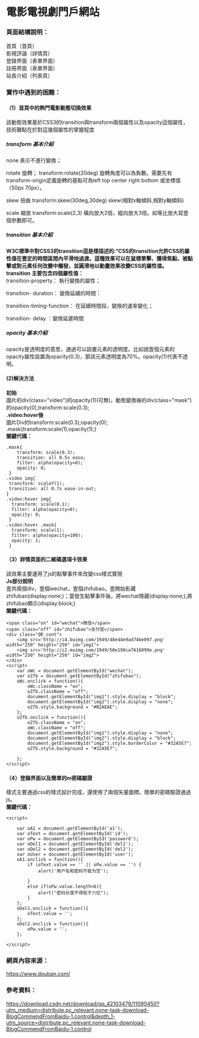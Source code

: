 # 電影電視劇門戶網站  
### 頁面結構說明：  
首頁（首頁）  
影視評論（詳情頁）  
登錄界面（表單界面）  
註冊界面（表單界面）  
站長介紹（列表頁）  
### 實作中遇到的困難：  
#### （1）首頁中的熱門電影動態切換效果  
該動態效果基於CSS3的transition與transform兩個屬性以及opacity這個屬性，技術難點在於對這幾個屬性的掌握程度  
##### transform 基本介紹 #####   
none 表示不進行變換；

rotate 旋轉； transform:rotate(20deg) 旋轉角度可以為負數。需要先有transform-origin定義旋轉的基點可為left top center right bottom 或坐標值（50px 70px）。

skew 扭曲 transform:skew(30deg,30deg) skew(相對x軸傾斜,相對y軸傾斜)

scale 縮放 transform:scale(2,3) 橫向放大2倍，縱向放大3倍。如等比放大寫壹個參數即可。  
##### transition 基本介紹 #####  
**W3C標準中對CSS3的transition這是樣描述的:“CSS的transition允許CSS的屬性值在壹定的時間區間內平滑地過渡。這種效果可以在鼠標單擊、獲得焦點、被點擊或對元素任何改變中觸發，並圓滑地以動畫效果改變CSS的屬性值。  
transition 主要包含四個屬性值：**  
transition-property： 執行變換的屬性；

transition- duration： 變換延續的時間：

transition-timing-function： 在延續時間段，變換的速率變化；

transition- delay ：變換延遲時間  
##### opacity 基本介紹 #####  
opacity是透明度的意思，通過可以設置元素的透明度。比如說壹個元素的opacity屬性設置為opacity(0.3)，那該元素透明度為70%。opacity(1)代表不透明。  
#### (2)解決方法 ####  
**初始**  
圖片的div(class="video")的opacity(1)(可無)，動態變換後的div(class="mask")的opacity(0),transform:scale(0.3);  
**.video:hover後**  
圖片Div的transform:scale(0.3);opacity(0);  
.mask{transform:scale(1);opacity(1);}  
**關鍵代碼：**  
```
.mask{
	transform: scale(0.3);
	transition: all 0.5s ease;
	filter: alpha(opacity=0);
 	opacity: 0;
 }
.video img{
 transform: scaleY(1);
 transition: all 0.7s ease-in-out;
}
.video:hover img{
  transform: scale(0.1);
  filter: alpha(opacity=0);
  opacity: 0;
 }
.video:hover .mask{
  transform: scale(1);
  filter: alpha(opacity=100);
  opacity: 1;
 }
 ```   
 #### （3）詳情頁面的二維碼選項卡效果 ####  
 該效果主要運用了js的點擊事件來改變css樣式實現  
 **Js部分說明**  
 壹共兩個div，壹個wechat，壹個zhifubao。壹開始影藏zhifubao(display:none;)；當發生點擊事件後，將wechat隱藏(display:none;),將zhifubao顯示(display:block;)  
 **關鍵代碼：**  
```
<span class="on" id="wechat">微信</span>
<span class="off" id="zhifubao">支付宝</span>
<div class="QR_cont">
	<img src='http://i4.buimg.com/1949/48e44e9ad74be097.png' width="250" height="250" id="img1">
	<img src='http://i2.muimg.com/1949/50e198ca7616899e.png' width="250" height="250" id="img2">
</div>
<script>
	var oWc = document.getElementById("wechat");
	var oZfb = document.getElementById("zhifubao");
	oWc.onclick = function(){
		oWc.className = "on";
		oZfb.className = "off";		
		document.getElementById("img1").style.display = "block";
		document.getElementById("img2").style.display = "none";	
		oZfb.style.background = "#B2AEAE";
	};
	oZfb.onclick = function(){
		oZfb.className = "on";
		oWc.className = "off";
		document.getElementById("img1").style.display = "none";
		document.getElementById("img2").style.display = "block";
		document.getElementById("img2").style.borderColor = "#32A5E7";
		oZfb.style.background = "#32A5E7";

	};
</script>
```  
#### （4）登錄界面以及簡單的m密碼驗證 ####  
樣式主要通過css的樣式設計完成，還使用了兩個矢量圖標。簡單的密碼驗證通過js。  
**關鍵代碼：**  
```
<script>

	var oA1 = document.getElementById('a1');
	var oText = document.getElementById('id');
	var oPw = document.getElementById('password');
	var oDel1 = document.getElementById('del1');
	var oDel2 = document.getElementById('del2');
	var oUser = document.getElementById('user');
	oA1.onclick = function(){
		if (oText.value == '' || oPw.value == '') {
			alert('用户名和密码不能为空');
			
		}
		else if(oPw.value.length<6){
			alert("密码长度不得低于六位");
		}
	};
	oDel1.onclick = function(){
		oText.value = '';
	};
	oDel2.onclick = function(){
		oPw.value = '';
	};

</script>
```
### 網頁內容來源： ####  
https://www.douban.com/  
### 參考資料： ###  
https://download.csdn.net/download/qq_42103479/11090450?utm_medium=distribute.pc_relevant.none-task-download-BlogCommendFromBaidu-1.control&depth_1-utm_source=distribute.pc_relevant.none-task-download-BlogCommendFromBaidu-1.control
 
